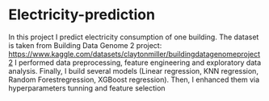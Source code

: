 # Electricity-prediction
In this project I predict electricity consumption of one building.
The dataset is taken from Building Data Genome 2 project: https://www.kaggle.com/datasets/claytonmiller/buildingdatagenomeproject2
I performed data preprocessing, feature engineering and exploratory data analysis.
Finally, I build several models (Linear regression, KNN regression, Random Forestregression, XGBoost regression). Then, I enhanced them via hyperparameters tunning and feature selection
